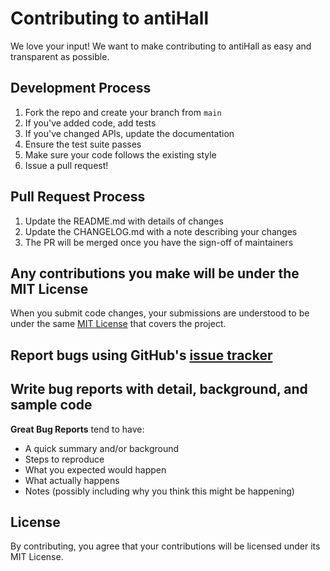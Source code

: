 # Contributing to antiHall

We love your input! We want to make contributing to antiHall as easy and transparent as possible.

## Development Process

1. Fork the repo and create your branch from `main`
2. If you've added code, add tests
3. If you've changed APIs, update the documentation
4. Ensure the test suite passes
5. Make sure your code follows the existing style
6. Issue a pull request!

## Pull Request Process

1. Update the README.md with details of changes
2. Update the CHANGELOG.md with a note describing your changes
3. The PR will be merged once you have the sign-off of maintainers

## Any contributions you make will be under the MIT License

When you submit code changes, your submissions are understood to be under the same [MIT License](LICENSE) that covers the project.

## Report bugs using GitHub's [issue tracker](https://github.com/VelocityFibre/antiHall-Claude-Agent/issues)

## Write bug reports with detail, background, and sample code

**Great Bug Reports** tend to have:

- A quick summary and/or background
- Steps to reproduce
- What you expected would happen
- What actually happens
- Notes (possibly including why you think this might be happening)

## License

By contributing, you agree that your contributions will be licensed under its MIT License.